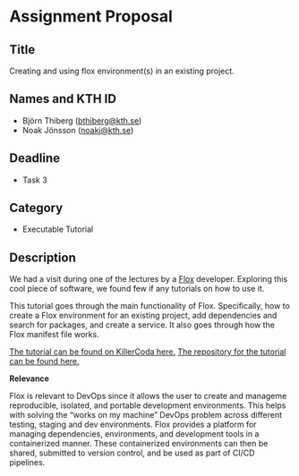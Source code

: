# Assignment Proposal

## Title

Creating and using flox environment(s) in an existing project.

## Names and KTH ID

- Björn Thiberg (bthiberg@kth.se)
- Noak Jönsson (noakj@kth.se)

## Deadline

- Task 3

## Category

- Executable Tutorial

## Description

We had a visit during one of the lectures by a [Flox](https://flox.dev/docs/) developer. Exploring this cool piece of software, we found few if any tutorials on how to use it.

This tutorial goes through the main functionality of Flox. Specifically, how to create a Flox environment for an existing project, add dependencies and search for packages, and create a service. It also goes through how the Flox manifest file works.

[The tutorial can be found on KillerCoda here.](https://killercoda.com/bjornthiberg/scenario/flox)
[
The repository for the tutorial can be found here.](https://github.com/bjornthiberg/DD2482-executable-tutorial)

**Relevance**

Flox is relevant to DevOps since it allows the user to create and manageme reproducible, isolated, and portable development environments. This helps with solving the “works on my machine” DevOps problem across different testing, staging and dev environments. Flox provides a platform for managing dependencies, environments, and development tools in a containerized manner. These containerized environments can then be shared, submitted to version control, and be used as part of CI/CD pipelines.
